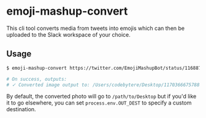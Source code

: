 # emoji-mashup-convert

This cli tool converts media from tweets into emojis which can then be uploaded to the Slack workspace of your choice.

## Usage

```sh
$ emoji-mashup-convert https://twitter.com/EmojiMashupBot/status/1168871809049157632

# On success, outputs:
# ✓ Converted image output to: /Users/codebytere/Desktop/1170366675788750849.png
```

By default, the converted photo will go to `/path/to/Desktop` but if you'd like it to go elsewhere, you can set `process.env.OUT_DEST` to specify a custom destination.
